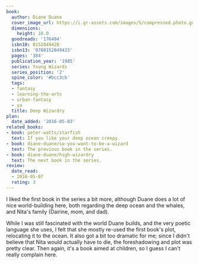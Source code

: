 ```yaml
---
book:
  author: Diane Duane
  cover_image_url: https://i.gr-assets.com/images/S/compressed.photo.goodreads.com/books/1389585314l/176494.jpg
  dimensions:
    height: 18.0
  goodreads: '176494'
  isbn10: 0152049428
  isbn13: '9780152049423'
  pages: '384'
  publication_year: '1985'
  series: Young Wizards
  series_position: '2'
  spine_color: '#bcc3cb'
  tags:
  - fantasy
  - learning-the-arts
  - urban-fantasy
  - ya
  title: Deep Wizardry
plan:
  date_added: '2016-05-03'
related_books:
- book: peter-watts/starfish
  text: If you like your deep ocean creepy.
- book: diane-duane/so-you-want-to-be-a-wizard
  text: The previous book in the series.
- book: diane-duane/high-wizardry
  text: The next book in the series.
review:
  date_read:
  - 2016-05-07
  rating: 3
---
```


I liked the first book in the series a bit more, although Duane does a lot of nice world-building here, both regarding
the deep ocean and the whales, and Nita's family (Dairine, mom, and dad).

While I was still fascinated with the world Duane builds, and the very poetic language she uses, I felt that she mostly
re-used the first book's plot, relocating it to the ocean. It also got a bit too dramatic for me; since I didn't believe
that Nita would actually have to die, the foreshadowing and plot was pretty clear. Then again, it's a book aimed at
children, so I guess I can't really complain here.
